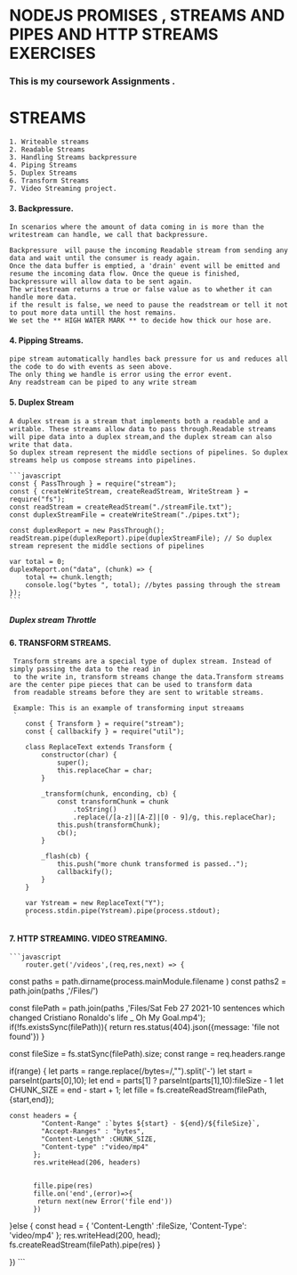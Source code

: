 # NODEJS PROMISES , STREAMS AND PIPES AND HTTP STREAMS EXERCISES
### This is my coursework Assignments .

# STREAMS 
    1. Writeable streams
    2. Readable Streams
    3. Handling Streams backpressure 
    4. Piping Streams
    5. Duplex Streams
    6. Transform Streams
    7. Video Streaming project.

#### 3. Backpressure.
    In scenarios where the amount of data coming in is more than the writestream can handle, we call that backpressure.

    Backpressure  will pause the incoming Readable stream from sending any data and wait until the consumer is ready again.
    Once the data buffer is emptied, a 'drain' event will be emitted and resume the incoming data flow. Once the queue is finished, backpressure will allow data to be sent again.
    The writestream returns a true or false value as to whether it can handle more data.
    if the result is false, we need to pause the readstream or tell it not to pout more data untill the host remains.
    We set the ** HIGH WATER MARK ** to decide how thick our hose are.

#### 4. Pipping Streams.
    pipe stream automatically handles back pressure for us and reduces all the code to do with events as seen above.
    The only thing we handle is error using the error event.
    Any readstream can be piped to any write stream

#### 5. Duplex Stream
    A duplex stream is a stream that implements both a readable and a writable. These streams allow data to pass through.Readable streams will pipe data into a duplex stream,and the duplex stream can also write that data.
    So duplex stream represent the middle sections of pipelines. So duplex streams help us compose streams into pipelines.

    ```javascript
    const { PassThrough } = require("stream");
    const { createWriteStream, createReadStream, WriteStream } = require("fs");
    const readStream = createReadStream("./streamFile.txt");
    const duplexStreamFile = createWriteStream("./pipes.txt");

    const duplexReport = new PassThrough();
    readStream.pipe(duplexReport).pipe(duplexStreamFile); // So duplex stream represent the middle sections of pipelines

    var total = 0;
    duplexReport.on("data", (chunk) => {
        total += chunk.length;
        console.log("bytes ", total); //bytes passing through the stream
    });
    ```

##### Duplex stream Throttle



#### 6. TRANSFORM STREAMS.
     Transform streams are a special type of duplex stream. Instead of simply passing the data to the read in
     to the write in, transform streams change the data.Transform streams are the center pipe pieces that can be used to transform data
     from readable streams before they are sent to writable streams.

     Example: This is an example of transforming input streaams 
     `
        const { Transform } = require("stream");
        const { callbackify } = require("util");

        class ReplaceText extends Transform {
            constructor(char) {
                super();
                this.replaceChar = char;
            }

            _transform(chunk, enconding, cb) {
                const transformChunk = chunk
                    .toString()
                    .replace(/[a-z]|[A-Z]|[0 - 9]/g, this.replaceChar);
                this.push(transformChunk);
                cb();
            }

            _flash(cb) {
                this.push("more chunk transformed is passed..");
                callbackify();
            }
        }

        var Ystream = new ReplaceText("Y");
        process.stdin.pipe(Ystream).pipe(process.stdout);
        `
#### 7. HTTP STREAMING. VIDEO STREAMING.
    ```javascript
        router.get('/videos',(req,res,next) => {
  const paths = path.dirname(process.mainModule.filename )
  const paths2 = path.join(paths ,'/Files/')
  
  const filePath  =  path.join(paths ,'Files/Sat Feb 27 2021-10 sentences which changed Cristiano Ronaldo\'s life _ Oh My Goal.mp4');
  if(!fs.existsSync(filePath)){
   return res.status(404).json({message: 'file not found'})
  }

  const fileSize = fs.statSync(filePath).size;
  const range  = req.headers.range

  if(range) {
    let parts = range.replace(/bytes=/,"").split('-')
    let start  = parseInt(parts[0],10);
    let end = parts[1] ? parseInt(parts[1],10):fileSize - 1
    let CHUNK_SIZE = end - start + 1;
    let fille = fs.createReadStream(filePath,{start,end});
    
    const headers = {
            "Content-Range" :`bytes ${start} - ${end}/${fileSize}`,
            "Accept-Ranges" : "bytes",
            "Content-Length" :CHUNK_SIZE,
            "Content-type" :"video/mp4"
          };
          res.writeHead(206, headers)


          fille.pipe(res)
          fille.on('end',(error)=>{
           return next(new Error('file end'))
          })

  }else {
    const head =  {
      'Content-Length' :fileSize,
      'Content-Type': 'video/mp4'
    };
    res.writeHead(200, head);
    fs.createReadStream(filePath).pipe(res)
  }

})
    ```